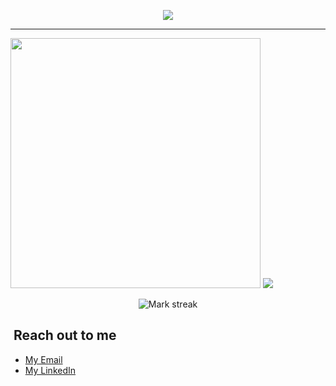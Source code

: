 <p align="center">
  <img src="https://capsule-render.vercel.app/api?text=Hello%20There&animation=fadeIn&type=cylinder&color=auto&height=100&fontSize=50&fontAlignY=65&theme=gruvbox"/>
</p>

---


<a><img src="https://github-readme-stats.vercel.app/api?username=MinhNguyen025&show_icons=true&include_all_commits=true&theme=rose_pine" width="400"></a>
<a><img src="https://github-readme-stats.vercel.app/api/top-langs/?username=MinhNguyen025&layout=compact&theme=rose_pine&hide=HTML,CSS"></a> 
<p align="center">
  <img alt="Mark streak" src="https://github-readme-streak-stats.herokuapp.com/?user=samarjit-sahoo&hide_border=true&theme=transparent" /> 
</p>

<h2>&nbsp;Reach out to me</h2>
<ul>
  <li><a href="mailto:nguyenduyminh0205@gmail.com">My Email</a></li>
  <li><a href="https://linkedin.com/in/duvminh025">My LinkedIn</a></li>
</ul>
